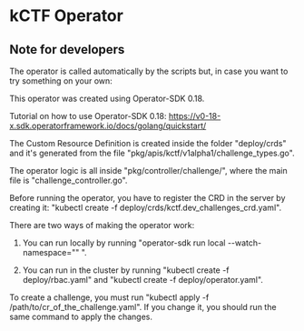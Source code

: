 # kCTF Operator

## Note for developers

The operator is called automatically by the scripts but, in case you want to try something on your own:

This operator was created using Operator-SDK 0.18.

Tutorial on how to use Operator-SDK 0.18: https://v0-18-x.sdk.operatorframework.io/docs/golang/quickstart/

The Custom Resource Definition is created inside the folder "deploy/crds" and it's generated from the file "pkg/apis/kctf/v1alpha1/challenge_types.go".

The operator logic is all inside "pkg/controller/challenge/", where the main file is "challenge_controller.go".

Before running the operator, you have to register the CRD in the server by creating it: "kubectl create -f deploy/crds/kctf.dev\_challenges\_crd.yaml".

There are two ways of making the operator work:

1. You can run locally by running "operator-sdk run local --watch-namespace="" ". 

2. You can run in the cluster by running "kubectl create -f deploy/rbac.yaml" and "kubectl create -f deploy/operator.yaml".

To create a challenge, you must run "kubectl apply -f /path/to/cr\_of\_the\_challenge.yaml". If you change it, you should run the same command to apply the changes.

